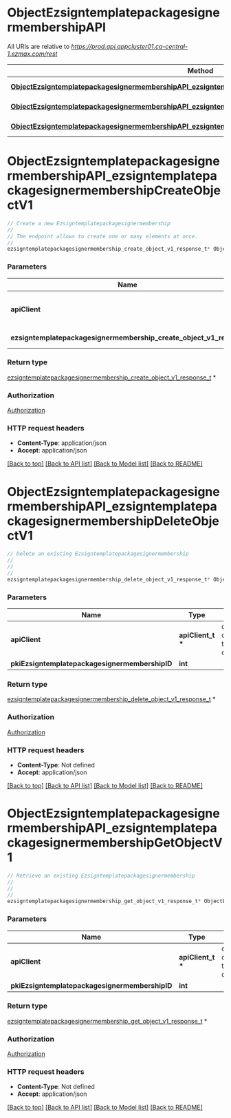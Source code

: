 # ObjectEzsigntemplatepackagesignermembershipAPI

All URIs are relative to *https://prod.api.appcluster01.ca-central-1.ezmax.com/rest*

Method | HTTP request | Description
------------- | ------------- | -------------
[**ObjectEzsigntemplatepackagesignermembershipAPI_ezsigntemplatepackagesignermembershipCreateObjectV1**](ObjectEzsigntemplatepackagesignermembershipAPI.md#ObjectEzsigntemplatepackagesignermembershipAPI_ezsigntemplatepackagesignermembershipCreateObjectV1) | **POST** /1/object/ezsigntemplatepackagesignermembership | Create a new Ezsigntemplatepackagesignermembership
[**ObjectEzsigntemplatepackagesignermembershipAPI_ezsigntemplatepackagesignermembershipDeleteObjectV1**](ObjectEzsigntemplatepackagesignermembershipAPI.md#ObjectEzsigntemplatepackagesignermembershipAPI_ezsigntemplatepackagesignermembershipDeleteObjectV1) | **DELETE** /1/object/ezsigntemplatepackagesignermembership/{pkiEzsigntemplatepackagesignermembershipID} | Delete an existing Ezsigntemplatepackagesignermembership
[**ObjectEzsigntemplatepackagesignermembershipAPI_ezsigntemplatepackagesignermembershipGetObjectV1**](ObjectEzsigntemplatepackagesignermembershipAPI.md#ObjectEzsigntemplatepackagesignermembershipAPI_ezsigntemplatepackagesignermembershipGetObjectV1) | **GET** /1/object/ezsigntemplatepackagesignermembership/{pkiEzsigntemplatepackagesignermembershipID} | Retrieve an existing Ezsigntemplatepackagesignermembership


# **ObjectEzsigntemplatepackagesignermembershipAPI_ezsigntemplatepackagesignermembershipCreateObjectV1**
```c
// Create a new Ezsigntemplatepackagesignermembership
//
// The endpoint allows to create one or many elements at once.
//
ezsigntemplatepackagesignermembership_create_object_v1_response_t* ObjectEzsigntemplatepackagesignermembershipAPI_ezsigntemplatepackagesignermembershipCreateObjectV1(apiClient_t *apiClient, ezsigntemplatepackagesignermembership_create_object_v1_request_t * ezsigntemplatepackagesignermembership_create_object_v1_request);
```

### Parameters
Name | Type | Description  | Notes
------------- | ------------- | ------------- | -------------
**apiClient** | **apiClient_t \*** | context containing the client configuration |
**ezsigntemplatepackagesignermembership_create_object_v1_request** | **[ezsigntemplatepackagesignermembership_create_object_v1_request_t](ezsigntemplatepackagesignermembership_create_object_v1_request.md) \*** |  | 

### Return type

[ezsigntemplatepackagesignermembership_create_object_v1_response_t](ezsigntemplatepackagesignermembership_create_object_v1_response.md) *


### Authorization

[Authorization](../README.md#Authorization)

### HTTP request headers

 - **Content-Type**: application/json
 - **Accept**: application/json

[[Back to top]](#) [[Back to API list]](../README.md#documentation-for-api-endpoints) [[Back to Model list]](../README.md#documentation-for-models) [[Back to README]](../README.md)

# **ObjectEzsigntemplatepackagesignermembershipAPI_ezsigntemplatepackagesignermembershipDeleteObjectV1**
```c
// Delete an existing Ezsigntemplatepackagesignermembership
//
// 
//
ezsigntemplatepackagesignermembership_delete_object_v1_response_t* ObjectEzsigntemplatepackagesignermembershipAPI_ezsigntemplatepackagesignermembershipDeleteObjectV1(apiClient_t *apiClient, int pkiEzsigntemplatepackagesignermembershipID);
```

### Parameters
Name | Type | Description  | Notes
------------- | ------------- | ------------- | -------------
**apiClient** | **apiClient_t \*** | context containing the client configuration |
**pkiEzsigntemplatepackagesignermembershipID** | **int** |  | 

### Return type

[ezsigntemplatepackagesignermembership_delete_object_v1_response_t](ezsigntemplatepackagesignermembership_delete_object_v1_response.md) *


### Authorization

[Authorization](../README.md#Authorization)

### HTTP request headers

 - **Content-Type**: Not defined
 - **Accept**: application/json

[[Back to top]](#) [[Back to API list]](../README.md#documentation-for-api-endpoints) [[Back to Model list]](../README.md#documentation-for-models) [[Back to README]](../README.md)

# **ObjectEzsigntemplatepackagesignermembershipAPI_ezsigntemplatepackagesignermembershipGetObjectV1**
```c
// Retrieve an existing Ezsigntemplatepackagesignermembership
//
// 
//
ezsigntemplatepackagesignermembership_get_object_v1_response_t* ObjectEzsigntemplatepackagesignermembershipAPI_ezsigntemplatepackagesignermembershipGetObjectV1(apiClient_t *apiClient, int pkiEzsigntemplatepackagesignermembershipID);
```

### Parameters
Name | Type | Description  | Notes
------------- | ------------- | ------------- | -------------
**apiClient** | **apiClient_t \*** | context containing the client configuration |
**pkiEzsigntemplatepackagesignermembershipID** | **int** |  | 

### Return type

[ezsigntemplatepackagesignermembership_get_object_v1_response_t](ezsigntemplatepackagesignermembership_get_object_v1_response.md) *


### Authorization

[Authorization](../README.md#Authorization)

### HTTP request headers

 - **Content-Type**: Not defined
 - **Accept**: application/json

[[Back to top]](#) [[Back to API list]](../README.md#documentation-for-api-endpoints) [[Back to Model list]](../README.md#documentation-for-models) [[Back to README]](../README.md)

